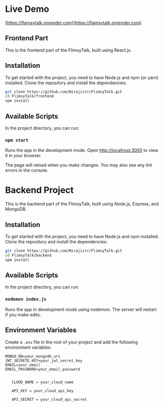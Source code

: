 # Live Demo
  [https://flamsytalk.onrender.com](https://flamsytalk.onrender.com)
  
## Frontend Part

This is the frontend part of the FlimsyTalk, built using React.js.

## Installation

To get started with the project, you need to have Node.js and npm (or yarn) installed. Clone the repository and install the dependencies:

```bash
git clone https://github.com/Nirajiitr/FlimsyTalk.git
cd FlimsyTalk/frontend
npm install
```

## Available Scripts

In the project directory, you can run:

### `npm start`

Runs the app in the development mode.
Open [http://localhost:3000](http://localhost:3000) to view it in your browser.

The page will reload when you make changes.
You may also see any lint errors in the console.


# Backend Project

This is the backend part of the FlimsyTalk, built using Node.js, Express, and MongoDB.

## Installation

To get started with the project, you need to have Node.js and npm installed. Clone the repository and install the dependencies:

```bash
git clone https://github.com/Nirajiitr/FlimsyTalk.git
cd FlimsyTalk/backend
npm install
```

## Available Scripts

In the project directory, you can run:

### `nodemon index.js`

Runs the app in development mode using nodemon. The server will restart if you make edits.

## Environment Variables

Create a `.env` file in the root of your project and add the following environment variables:

```plaintext
MONGO_DB=your_mongodb_uri
JWT_SECRETE_KEY=your_jwt_secret_key
EMAIL=your_email
EMAIL_PASSWORD=your_email_password

  
   CLOUD_NAME = your_cloud_name
      
   API_KEY = your_cloud_api_key
    
   API_SECRET = your_cloud_api_secret

```


